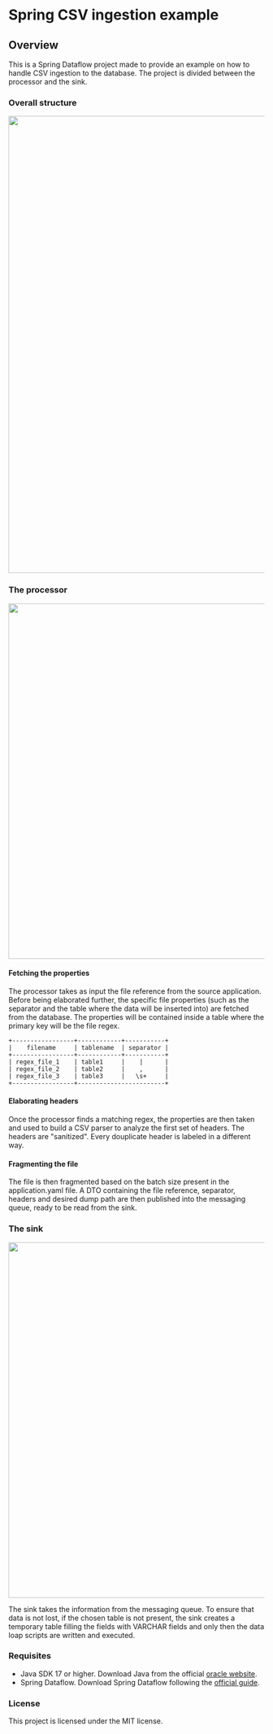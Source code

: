 # Spring CSV ingestion example
## Overview
This is a Spring Dataflow project made to provide an example on how to handle CSV ingestion to the database. 
The project is divided between the processor and the sink.

### Overall structure
<img src="https://github.com/ikiwq/spring-dataflow-csv-ingestion/assets/110495658/50c80bb7-1f0f-4648-81f7-2e20079f811b" width="900"/>

### The processor
<img src="https://github.com/ikiwq/spring-dataflow-csv-ingestion/assets/110495658/31975dc2-fd4c-4cc8-a1dd-9fb0d6be1a06" width="700"/>

#### Fetching the properties
The processor takes as input the file reference from the source application. Before being elaborated further, 
the specific file properties (such as the separator and the table where the data will be inserted into) are fetched from the database. 
The properties will be contained inside a table where the primary key will be the file regex.

```plaintext
+-----------------+------------+-----------+
|    filename     | tablename  | separator |
+-----------------+------------+-----------+
| regex_file_1    | table1     |    |      |
| regex_file_2    | table2     |    ,      |
| regex_file_3    | table3     |   \s+     |
+-----------------+------------------------+
```
#### Elaborating headers
Once the processor finds a matching regex, the properties are then taken and used to build a CSV parser to analyze the first set of headers. The headers are "sanitized". Every douplicate header is labeled in a different way.

#### Fragmenting the file
The file is then fragmented based on the batch size present in the application.yaml file. A DTO containing the file reference, separator, headers and desired dump path are then published into the messaging queue, ready to be read from the sink.

### The sink
<img src="https://github.com/ikiwq/spring-dataflow-csv-ingestion/assets/110495658/bb135b1b-8a89-4be7-b5a8-46d2002e8e18" width="700"/>

The sink takes the information from the messaging queue. To ensure that data is not lost, if the chosen table is not present, the sink creates a temporary table filling the fields with VARCHAR fields and only then the data loap scripts are written and executed.

### Requisites
- Java SDK 17 or higher. Download Java from the official [oracle website](https://www.oracle.com/java/technologies/downloads/).
- Spring Dataflow. Download Spring Dataflow following the [official guide](https://dataflow.spring.io/docs/installation/).

### License
This project is licensed under the MIT license.

